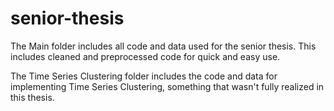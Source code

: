 # senior-thesis
The Main folder includes all code and data used for the senior thesis. This includes cleaned and preprocessed code for quick and easy use.

The Time Series Clustering folder includes the code and data for implementing Time Series Clustering, something that wasn't fully realized in this thesis.